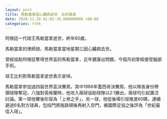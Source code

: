 ```yaml
---
layout: post
title: 馬勒當拿因心臟病逝世　比利致哀
date: 2020-11-26 01:02:39.000000000 +08:00
categories: rthk
---
```


阿根廷一代球王馬勒當拿逝世，終年60歲。

馬勒當拿的律師說，馬勒當拿當地星期三因心臟病去世。

曾經協助阿根廷奪得世界盃的馬勒當拿，近年健康出問題，今個月初曾經接受腦部手術。

球王比利對馬勒當拿逝世表示哀悼。

馬勒當拿參加過四屆世界盃決賽周，其中1986年墨西哥決賽周，他以隊長身份帶領球隊奪冠，八強對英格蘭時，他攻入兩球協助球隊以2:1勝出，兩球均引起廣泛討論。第一球他賽後形容為「上帝之手」，另一球，他從後場引球推進60碼，連續避過6名對方球員，包括門將施路頓後再射入空門，被國際足協之後評為「世紀最佳入球」。
